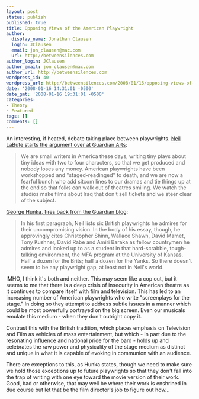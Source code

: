 ```yaml
---
layout: post
status: publish
published: true
title: Opposing Views of the American Playwright
author:
  display_name: Jonathan Clausen
  login: JClausen
  email: jon_clausen@mac.com
  url: http://betweensilences.com
author_login: JClausen
author_email: jon_clausen@mac.com
author_url: http://betweensilences.com
wordpress_id: 40
wordpress_url: http://betweensilences.com/2008/01/16/opposing-views-of-the-american-playwright/
date: '2008-01-16 14:31:01 -0500'
date_gmt: '2008-01-16 19:31:01 -0500'
categories:
- Theory
- Featured
tags: []
comments: []
---
```

<p>An interesting, if heated, debate taking place between playwrights.   <a href="http://arts.guardian.co.uk/theatre/drama/story/0,,2241063,00.html">Neil LaBute starts the argument over at Guardian Arts</a>:</p>
<blockquote><p> We are small writers in America these days, writing tiny plays about tiny ideas with two to four characters, so that we get produced and nobody loses any money. American playwrights have been workshopped and "staged-readinged" to death, and we are now a fearful bunch who add sitcom lines to our dramas and tie things up at the end so that folks can walk out of theatres smiling. We watch the studios make films about Iraq that don't sell tickets and we steer clear of the subject.</p></blockquote>
<p><a href="http://blogs.guardian.co.uk/theatre/2008/01/flying_the_flag_for_american_t.html">George Hunka, fires back from the Guardian blog</a>:</p>
<blockquote><p> In his first paragraph, Neil lists six British playwrights he admires for their uncompromising vision. In the body of his essay, though, he approvingly cites Christopher Shinn, Wallace Shawn, David Mamet, Tony Kushner, David Rabe and Amiri Baraka as fellow countrymen he admires and looked up to as a student in that hard-scrabble, tough-talking environment, the MFA program at the University of Kansas. Half a dozen for the Brits; half a dozen for the Yanks. So there doesn't seem to be any playwright gap, at least not in Neil's world.</p></blockquote>
<p>IMHO, I think it's both and neither.   This may seem like a cop out, but it seems to me that there is a deep crisis of insecurity in American theatre as it continues to compare itself with film and television. This has led to an increasing number of American playwrights who write "screenplays for the stage."  In doing so they attempt to address subtle issues in a manner which could be most powerfully portrayed on the big screen.  Even our musicals emulate this medium - when they don't outright copy it.</p>
<p>Contrast this with the British tradition, which places emphasis on Television and Film as vehicles of mass entertainment, but which - in part due to the resonating influence and national pride for the bard - holds up and celebrates the raw power and physicality of the stage medium as distinct and unique in what it is capable of evoking in communion with an audience.</p>
<p>There are exceptions to this, as Hunka states, though we need to make sure we hold those exceptions up to future playwrights so that they don't fall into the trap of writing with one eye toward the movie version of their work.  Good, bad or otherwise, that may well be where their work is enshrined in due course but let that be the film director's job to figure out how...</p>
